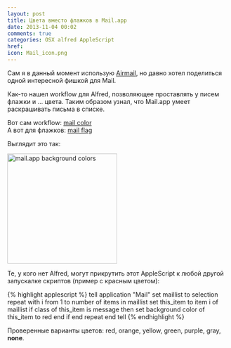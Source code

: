 ```yaml
---
layout: post
title: Цвета вместо флажков в Mail.app
date: 2013-11-04 00:02
comments: true
categories: OSX alfred AppleScript
href: 
icon: Mail_icon.png
---
```


Сам я в данный момент использую [Airmail](https://itunes.apple.com/us/app/airmail/id573171375?mt=12&uo=4&at=10l4tL&ct=searchlink), но давно хотел поделиться одной интересной фишкой для Mail.

Как-то нашел workflow для Alfred, позволяющее проставлять у писем флажки и … цвета. Таким образом узнал, что Mail.app умеет раскрашивать письма в списке.

Вот сам workflow: [mail color](http://cl.ly/252H150J4420)  
А вот для флажков: [mail flag](http://cl.ly/2T2z210p0K0l)

Выглядит это так: <!--more-->

<a class="screenshot" href="https://www.monosnap.com/image/8pYu4KxY0w5rzIZ0C3kSl9jkf.png" rel="screenshot" title="mail color alfred workflow"><img src="https://www.monosnap.com/image/8pYu4KxY0w5rzIZ0C3kSl9jkf.png" alt="mail.app background colors" style="width: 250px" /></a>

Те, у кого нет Alfred, могут прикрутить этот AppleScript к любой другой запускалке скриптов (пример с красным цветом):

{% highlight applescript %}
tell application "Mail"
	set maillist to selection
	repeat with i from 1 to number of items in maillist
		set this_item to item i of maillist
		if class of this_item is message then
			set background color of this_item to red
		end if
	end repeat
end tell
{% endhighlight %}

Проверенные варианты цветов: red, orange, yellow, green, purple, gray, **none**.